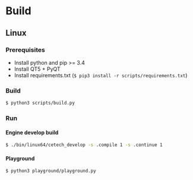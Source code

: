 # Build

## Linux

### Prerequisites

* Install python and pip >= 3.4
* Install QT5 + PyQT
* Install requirements.txt (```$ pip3 install -r scripts/requirements.txt```)

### Build

```bash
$ python3 scripts/build.py
```

### Run

#### Engine develop build

```bash
$ ./bin/linux64/cetech_develop -s .compile 1 -s .continue 1
```

#### Playground

```bash
$ python3 playground/playground.py
```
